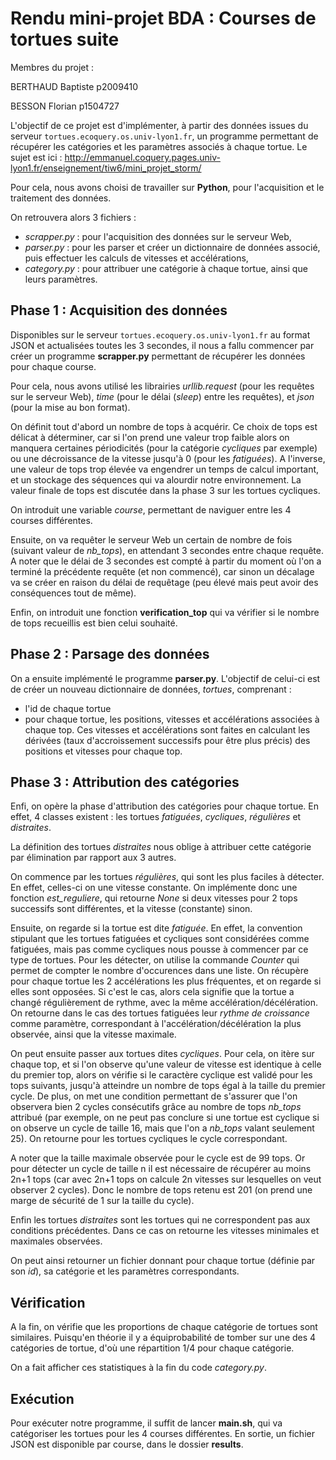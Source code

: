 # Rendu mini-projet BDA : Courses de tortues suite

Membres du projet : 

BERTHAUD Baptiste  p2009410

BESSON Florian p1504727

L'objectif de ce projet est d'implémenter, à partir des données issues du serveur `tortues.ecoquery.os.univ-lyon1.fr`, un programme permettant de récupérer les catégories et les paramètres associés à chaque tortue. Le sujet est ici : http://emmanuel.coquery.pages.univ-lyon1.fr/enseignement/tiw6/mini_projet_storm/

Pour cela, nous avons choisi de travailler sur **Python**, pour l'acquisition et le traitement des données.

On retrouvera alors 3 fichiers : 
* *scrapper.py* : pour l'acquisition des données sur le serveur Web,
* *parser.py* : pour les parser et créer un dictionnaire de données associé, puis effectuer les calculs de vitesses et accélérations,
* *category.py* : pour attribuer une catégorie à chaque tortue, ainsi que leurs paramètres.


## Phase 1 : Acquisition des données 

Disponibles sur le serveur `tortues.ecoquery.os.univ-lyon1.fr` au format JSON et actualisées toutes les 3 secondes, il nous a fallu commencer par créer un programme **scrapper.py** permettant de récupérer les données pour chaque course.

Pour cela, nous avons utilisé les librairies *urllib.request* (pour les requêtes sur le serveur Web), *time* (pour le délai (*sleep*) entre les requêtes), et *json* (pour la mise au bon format).

On définit tout d'abord un nombre de tops à acquérir. Ce choix de tops est délicat à déterminer, car si l'on prend une valeur trop faible alors on manquera certaines périodicités (pour la catégorie *cycliques* par exemple) ou une décroissance de la vitesse jusqu'à 0 (pour les *fatiguées*). A l'inverse, une valeur de tops trop élevée va engendrer un temps de calcul important, et un stockage des séquences qui va alourdir notre environnement. La valeur finale de tops est discutée dans la phase 3 sur les tortues cycliques.


On introduit une variable *course*, permettant de naviguer entre les 4 courses différentes.

Ensuite, on va requêter le serveur Web un certain de nombre de fois (suivant valeur de *nb_tops*), en attendant 3 secondes entre chaque requête.
A noter que le délai de 3 secondes est compté à partir du moment où l'on a terminé la précédente requête (et non commencé), car sinon un décalage va se créer en raison du délai de requêtage (peu élevé mais peut avoir des conséquences tout de même).


Enfin, on introduit une fonction **verification_top** qui va vérifier si le nombre de tops recueillis est bien celui souhaité.


## Phase 2 : Parsage des données

On a ensuite implémenté le programme **parser.py**. 
L'objectif de celui-ci est de créer un nouveau dictionnaire de données, *tortues*, comprenant :
* l'id de chaque tortue
* pour chaque tortue, les positions, vitesses et accélérations associées à chaque top. Ces vitesses et accélérations sont faites en calculant les dérivées (taux d'accroissement successifs pour être plus précis) des positions et vitesses pour chaque top.


## Phase 3 : Attribution des catégories

Enfi, on opère la phase d'attribution des catégories pour chaque tortue. 
En effet, 4 classes existent : les tortues *fatiguées*, *cycliques*, *régulières* et *distraites*. 

La définition des tortues *distraites* nous oblige à attribuer cette catégorie par élimination par rapport aux 3 autres.

On commence par les tortues *régulières*, qui sont les plus faciles à détecter. En effet, celles-ci on une vitesse constante. On implémente donc une fonction *est_reguliere*, qui retourne *None* si deux vitesses pour 2 tops successifs sont différentes, et la vitesse (constante) sinon.

Ensuite, on regarde si la tortue est dite *fatiguée*. En effet, la convention stipulant que les tortues fatiguées et cycliques sont considérées comme fatiguées, mais pas comme cycliques nous pousse à commencer par ce type de tortues.
Pour les détecter, on utilise la commande *Counter* qui permet de compter le nombre d'occurences dans une liste.  On récupère pour chaque tortue les 2 accélérations les plus fréquentes, et on regarde si elles sont opposées. Si c'est le cas, alors cela signifie que la tortue a changé régulièrement de rythme, avec la même accélération/décélération. On retourne dans le cas des tortues fatiguées leur *rythme de croissance* comme paramètre, correspondant à l'accélération/décélération la plus observée, ainsi que la vitesse maximale.

On peut ensuite passer aux tortues dites *cycliques*. Pour cela, on itère sur chaque top, et si l'on observe qu'une valeur de vitesse est identique à celle du premier top, alors on vérifie si le caractère cyclique est validé pour les tops suivants, jusqu'à atteindre un nombre de tops égal à la taille du premier cycle. De plus, on met une condition permettant de s'assurer que l'on observera bien 2 cycles consécutifs grâce au nombre de tops *nb_tops* attribué (par exemple, on ne peut pas conclure si une tortue est cyclique si on observe un cycle de taille 16, mais que l'on a *nb_tops* valant seulement 25). On retourne pour les tortues cycliques le cycle correspondant.

A noter que la taille maximale observée pour le cycle est de 99 tops. Or pour détecter un cycle de taille n il est nécessaire de récupérer au moins 2n+1 tops (car avec 2n+1 tops on calcule 2n vitesses sur lesquelles on veut observer 2 cycles). Donc le nombre de tops retenu est 201 (on prend une marge de sécurité de 1 sur la taille du cycle).

Enfin les tortues *distraites* sont les tortues qui ne correspondent pas aux conditions précédentes. Dans ce cas on retourne les vitesses minimales et maximales observées.

On peut ainsi retourner un fichier donnant pour chaque tortue (définie par son *id*), sa catégorie et les paramètres correspondants.


## Vérification

A la fin, on vérifie que les proportions de chaque catégorie de tortues sont similaires. Puisqu'en théorie il y a équiprobabilité de tomber sur une des 4 catégories de tortue, d'où une répartition 1/4 pour chaque catégorie.

On a fait afficher ces statistiques à la fin du code *category.py*.


## Exécution 

Pour exécuter notre programme, il suffit de lancer **main.sh**, qui va catégoriser les tortues pour les 4 courses différentes.
En sortie, un fichier JSON est disponible par course, dans le dossier **results**.
